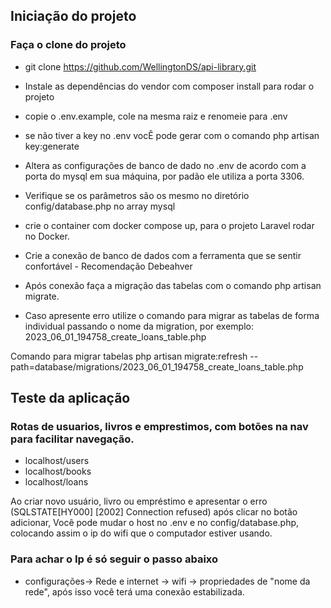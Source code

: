 ## Iniciação do projeto

### Faça o clone do projeto

- git clone https://github.com/WellingtonDS/api-library.git

- Instale as dependências  do vendor com composer install para rodar o projeto

- copie o .env.example, cole na mesma raiz e renomeie para .env

- se não tiver a key no .env vocÊ pode gerar com o comando php artisan key:generate

- Altera as configurações de banco de dado no .env de acordo com a porta do mysql em sua máquina, por padão ele utiliza a porta 3306.

- Verifique se os parâmetros são os mesmo no diretório config/database.php no array mysql

- crie o container com docker compose up, para o projeto Laravel rodar no Docker.

- Crie a conexão de banco de dados com a ferramenta que se sentir confortável - Recomendação Debeahver

- Após conexão faça a migração das tabelas com o comando php artisan migrate. 

- Caso apresente erro utilize o comando para migrar as tabelas de forma individual  passando o nome da migration, por exemplo: 2023_06_01_194758_create_loans_table.php

Comando para migrar tabelas php artisan migrate:refresh --path=database/migrations/2023_06_01_194758_create_loans_table.php 

## Teste da aplicação
### Rotas de usuarios, livros e emprestimos, com botões na nav para facilitar navegação.

- localhost/users
- localhost/books
- localhost/loans


Ao criar novo usuário, livro ou empréstimo e apresentar o erro (SQLSTATE[HY000] [2002] Connection refused) após clicar no botão adicionar, Você pode mudar o host no .env e no config/database.php, colocando assim o ip do wifi que o computador estiver usando.

### Para achar o Ip é só seguir o passo abaixo

- configurações-> Rede e internet -> wifi -> propriedades de "nome da rede", após isso você terá uma conexão estabilizada.

